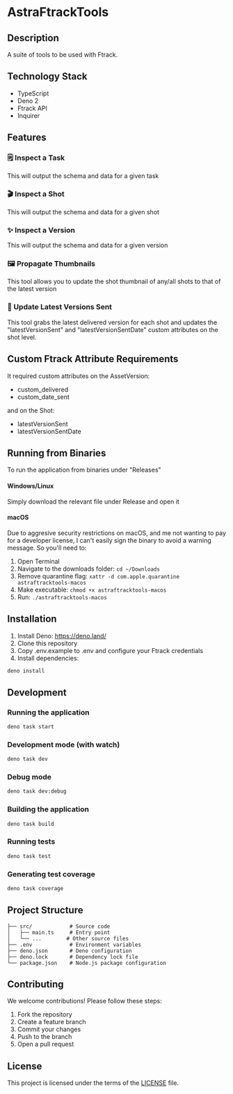 # AstraFtrackTools

## Description

A suite of tools to be used with Ftrack.

## Technology Stack

- TypeScript
- Deno 2
- Ftrack API
- Inquirer

## Features

### 🗒️ Inspect a Task 

This will output the schema and data for a given task

### 🎬 Inspect a Shot 

This will output the schema and data for a given shot

### ✨ Inspect a Version

This will output the schema and data for a given version

### 🖼️ Propagate Thumbnails

This tool allows you to update the shot thumbnail of any/all shots to that of
the latest version

### 🔄 Update Latest Versions Sent

This tool grabs the latest delivered version for each shot and updates the "latestVersionSent" and "latestVersionSentDate" custom attributes on the shot level.

## Custom Ftrack Attribute Requirements

It required custom attributes on the AssetVersion:

- custom_delivered
- custom_date_sent

and on the Shot:

- latestVersionSent
- latestVersionSentDate

## Running from Binaries

To run the application from binaries under "Releases"

#### Windows/Linux

Simply download the relevant file under Release and open it

#### macOS

Due to aggresive security restrictions on macOS, and me not wanting to pay for a developer license, I can't easily sign the binary to avoid a warning message. So you'll need to:
1. Open Terminal
2. Navigate to the downloads folder: ```cd ~/Downloads```   
3. Remove quarantine flag: ```xattr -d com.apple.quarantine astraftracktools-macos```
4. Make executable: ```chmod +x astraftracktools-macos```
5. Run: ```./astraftracktools-macos```

## Installation

1. Install Deno: https://deno.land/
2. Clone this repository
3. Copy .env.example to .env and configure your Ftrack credentials
4. Install dependencies:

```bash
deno install
```

## Development

### Running the application

```bash
deno task start
```

### Development mode (with watch)

```bash
deno task dev
```

### Debug mode

```bash
deno task dev:debug
```

### Building the application

```bash
deno task build
```

### Running tests

```bash
deno task test
```

### Generating test coverage

```bash
deno task coverage
```

## Project Structure

```
├── src/            # Source code
│   ├── main.ts     # Entry point
│   └── ...        # Other source files
├── .env            # Environment variables
├── deno.json       # Deno configuration
├── deno.lock       # Dependency lock file
└── package.json    # Node.js package configuration
```

## Contributing

We welcome contributions! Please follow these steps:

1. Fork the repository
2. Create a feature branch
3. Commit your changes
4. Push to the branch
5. Open a pull request

## License

This project is licensed under the terms of the [LICENSE](./LICENSE) file.
